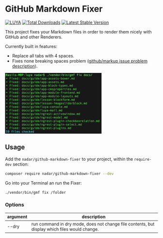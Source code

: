 # GitHub Markdown Fixer

[![LUYA](https://img.shields.io/badge/Powered%20by-LUYA-brightgreen.svg)](https://luya.io)
[![Total Downloads](https://poser.pugx.org/nadar/github-markdown-fixer/downloads)](https://packagist.org/packages/nadar/github-markdown-fixer)
[![Latest Stable Version](https://poser.pugx.org/nadar/github-markdown-fixer/v/stable)](https://packagist.org/packages/nadar/github-markdown-fixer)

This project fixes your Markdown files in order to render them nicely with GitHub and other Renderers.

Currently built in features:

+ Replace all tabs with 4 spaces.
+ Fixes none breaking spaces problem ([github/markup issue problem description](https://github.com/github/markup/issues/1054#issuecomment-300061967)).

![GitHub Markdown Fixer in Action](screenshot.png)

## Usage

Add the `nadar/github-markdown-fixer` to your project, within the `require-dev` section:

```sh
composer require nadar/github-markdown-fixer --dev
```

Go into your Terminal an run the Fixer:

```sh
./vendor/bin/gmf fix /folder
```

### Options

|argument|description
|--------|----------
|--dry     |run command in dry mode, does not change file contents, but display which files would change.
